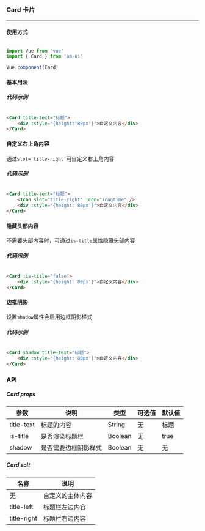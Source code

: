 <!--
 * @Author: Fone丶峰
 * @Date: 2019-10-22 11:32:29
 * @LastEditors: Fone丶峰
 * @LastEditTime: 2020-04-14 10:04:34
 * @Description: msg
 * @Email: qinrifeng@163.com
 * @Github: https://github.com/FoneQinrf
 -->

### Card 卡片
---

#### 使用方式

```js

import Vue from 'vue'
import { Card } from 'am-ui'

Vue.component(Card)

```


#### 基本用法
##### 代码示例

```html

<Card title-text="标题">
    <div :style="{height:'80px'}">自定义内容</div>
</Card>

```


#### 自定义右上角内容
通过`slot='title-right'`可自定义右上角内容
##### 代码示例

```html

<Card title-text="标题">
    <Icon slot="title-right" icon="icontime" />
    <div :style="{height:'80px'}">自定义内容</div>
</Card>

```


#### 隐藏头部内容
不需要头部内容时，可通过`is-title`属性隐藏头部内容
##### 代码示例
```html

<Card :is-title="false">
    <div :style="{height:'80px'}">自定义内容</div>
</Card>

```


#### 边框阴影
设置`shadow`属性会启用边框阴影样式
##### 代码示例
```html

<Card shadow title-text="标题">
    <div :style="{height:'80px'}">自定义内容</div>
</Card>

```
### API
##### Card props
| 参数 | 说明 | 类型 | 可选值 | 默认值 |
|------|------------|------------|------------|------------|
| title-text  | 标题的内容      | String        | 无 | 标题 |
| is-title  | 是否渲染标题栏       | Boolean       | 无 | true |
| shadow  | 是否需要边框阴影样式      | Boolean       | 无 | 无 |

##### Card solt
| 名称 | 说明 |
|------|------------|
| 无  | 自定义的主体内容 |
| title-left | 标题栏左边内容 |
| title-right | 标题栏右边内容 |